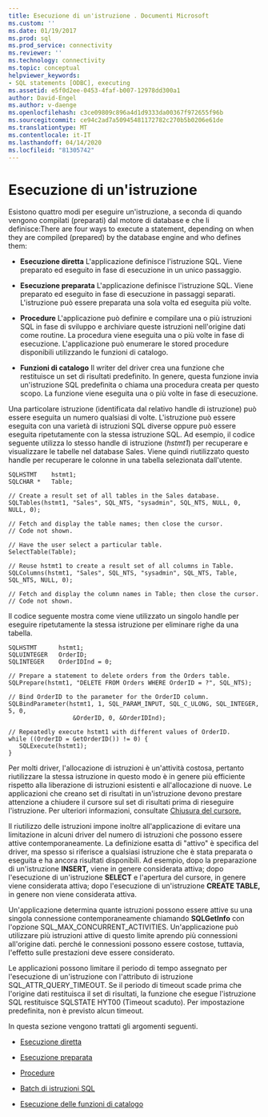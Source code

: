 ```yaml
---
title: Esecuzione di un'istruzione . Documenti Microsoft
ms.custom: ''
ms.date: 01/19/2017
ms.prod: sql
ms.prod_service: connectivity
ms.reviewer: ''
ms.technology: connectivity
ms.topic: conceptual
helpviewer_keywords:
- SQL statements [ODBC], executing
ms.assetid: e5f0d2ee-0453-4faf-b007-12978dd300a1
author: David-Engel
ms.author: v-daenge
ms.openlocfilehash: c3ce09809c896a4d1d9333da00367f972655f96b
ms.sourcegitcommit: ce94c2ad7a50945481172782c270b5b0206e61de
ms.translationtype: MT
ms.contentlocale: it-IT
ms.lasthandoff: 04/14/2020
ms.locfileid: "81305742"
---
```

# <a name="executing-a-statement"></a>Esecuzione di un'istruzione
Esistono quattro modi per eseguire un'istruzione, a seconda di quando vengono compilati (preparati) dal motore di database e che li definisce:There are four ways to execute a statement, depending on when they are compiled (prepared) by the database engine and who defines them:  
  
-   **Esecuzione diretta** L'applicazione definisce l'istruzione SQL. Viene preparato ed eseguito in fase di esecuzione in un unico passaggio.  
  
-   **Esecuzione preparata** L'applicazione definisce l'istruzione SQL. Viene preparato ed eseguito in fase di esecuzione in passaggi separati. L'istruzione può essere preparata una sola volta ed eseguita più volte.  
  
-   **Procedure** L'applicazione può definire e compilare una o più istruzioni SQL in fase di sviluppo e archiviare queste istruzioni nell'origine dati come routine. La procedura viene eseguita una o più volte in fase di esecuzione. L'applicazione può enumerare le stored procedure disponibili utilizzando le funzioni di catalogo.  
  
-   **Funzioni di catalogo** Il writer del driver crea una funzione che restituisce un set di risultati predefinito. In genere, questa funzione invia un'istruzione SQL predefinita o chiama una procedura creata per questo scopo. La funzione viene eseguita una o più volte in fase di esecuzione.  
  
 Una particolare istruzione (identificata dal relativo handle di istruzione) può essere eseguita un numero qualsiasi di volte. L'istruzione può essere eseguita con una varietà di istruzioni SQL diverse oppure può essere eseguita ripetutamente con la stessa istruzione SQL. Ad esempio, il codice seguente utilizza lo stesso handle di istruzione (*hstmt1*) per recuperare e visualizzare le tabelle nel database Sales. Viene quindi riutilizzato questo handle per recuperare le colonne in una tabella selezionata dall'utente.  
  
```  
SQLHSTMT    hstmt1;  
SQLCHAR *   Table;  
  
// Create a result set of all tables in the Sales database.  
SQLTables(hstmt1, "Sales", SQL_NTS, "sysadmin", SQL_NTS, NULL, 0, NULL, 0);  
  
// Fetch and display the table names; then close the cursor.  
// Code not shown.  
  
// Have the user select a particular table.  
SelectTable(Table);  
  
// Reuse hstmt1 to create a result set of all columns in Table.  
SQLColumns(hstmt1, "Sales", SQL_NTS, "sysadmin", SQL_NTS, Table, SQL_NTS, NULL, 0);  
  
// Fetch and display the column names in Table; then close the cursor.  
// Code not shown.  
```  
  
 Il codice seguente mostra come viene utilizzato un singolo handle per eseguire ripetutamente la stessa istruzione per eliminare righe da una tabella.  
  
```  
SQLHSTMT      hstmt1;  
SQLUINTEGER   OrderID;  
SQLINTEGER    OrderIDInd = 0;  
  
// Prepare a statement to delete orders from the Orders table.  
SQLPrepare(hstmt1, "DELETE FROM Orders WHERE OrderID = ?", SQL_NTS);  
  
// Bind OrderID to the parameter for the OrderID column.  
SQLBindParameter(hstmt1, 1, SQL_PARAM_INPUT, SQL_C_ULONG, SQL_INTEGER, 5, 0,  
                  &OrderID, 0, &OrderIDInd);  
  
// Repeatedly execute hstmt1 with different values of OrderID.  
while ((OrderID = GetOrderID()) != 0) {  
   SQLExecute(hstmt1);  
}  
```  
  
 Per molti driver, l'allocazione di istruzioni è un'attività costosa, pertanto riutilizzare la stessa istruzione in questo modo è in genere più efficiente rispetto alla liberazione di istruzioni esistenti e all'allocazione di nuove. Le applicazioni che creano set di risultati in un'istruzione devono prestare attenzione a chiudere il cursore sul set di risultati prima di rieseguire l'istruzione. Per ulteriori informazioni, consultate [Chiusura del cursore.](../../../odbc/reference/develop-app/closing-the-cursor.md)  
  
 Il riutilizzo delle istruzioni impone inoltre all'applicazione di evitare una limitazione in alcuni driver del numero di istruzioni che possono essere attive contemporaneamente. La definizione esatta di "attivo" è specifica del driver, ma spesso si riferisce a qualsiasi istruzione che è stata preparata o eseguita e ha ancora risultati disponibili. Ad esempio, dopo la preparazione di un'istruzione **INSERT,** viene in genere considerata attiva; dopo l'esecuzione di un'istruzione **SELECT** e l'apertura del cursore, in genere viene considerata attiva; dopo l'esecuzione di un'istruzione **CREATE TABLE,** in genere non viene considerata attiva.  
  
 Un'applicazione determina quante istruzioni possono essere attive su una singola connessione contemporaneamente chiamando **SQLGetInfo** con l'opzione SQL_MAX_CONCURRENT_ACTIVITIES. Un'applicazione può utilizzare più istruzioni attive di questo limite aprendo più connessioni all'origine dati. perché le connessioni possono essere costose, tuttavia, l'effetto sulle prestazioni deve essere considerato.  
  
 Le applicazioni possono limitare il periodo di tempo assegnato per l'esecuzione di un'istruzione con l'attributo di istruzione SQL_ATTR_QUERY_TIMEOUT. Se il periodo di timeout scade prima che l'origine dati restituisca il set di risultati, la funzione che esegue l'istruzione SQL restituisce SQLSTATE HYT00 (Timeout scaduto). Per impostazione predefinita, non è previsto alcun timeout.  
  
 In questa sezione vengono trattati gli argomenti seguenti.  
  
-   [Esecuzione diretta](../../../odbc/reference/develop-app/direct-execution-odbc.md)  
  
-   [Esecuzione preparata](../../../odbc/reference/develop-app/prepared-execution-odbc.md)  
  
-   [Procedure](../../../odbc/reference/develop-app/procedures-odbc.md)  
  
-   [Batch di istruzioni SQL](../../../odbc/reference/develop-app/batches-of-sql-statements.md)  
  
-   [Esecuzione delle funzioni di catalogo](../../../odbc/reference/develop-app/executing-catalog-functions.md)
